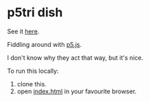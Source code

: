 # p5tri dish

See it [here](https://placidblob.github.io/p5tri/).

Fiddling around with [p5.js](https://p5js.org/).

I don't know why they act that way, but it's nice.

To run this locally:

1. clone this.
1. open [index.html](index.html) in your favourite browser.